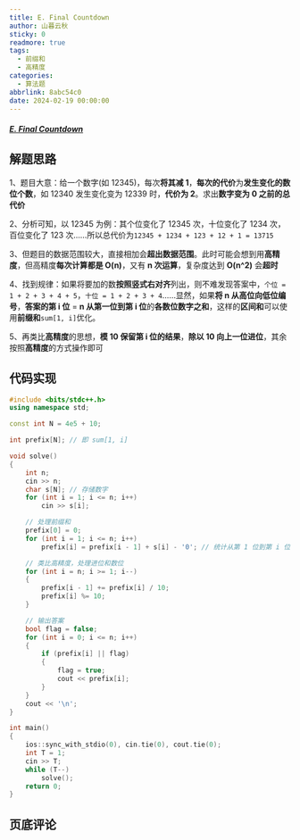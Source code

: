 ```yaml
---
title: E. Final Countdown
author: 山暮云秋
sticky: 0
readmore: true
tags:
  - 前缀和
  - 高精度
categories:
  - 算法题
abbrlink: 8abc54c0
date: 2024-02-19 00:00:00
---
```


##### [E. Final Countdown](https://codeforces.com/contest/1932/problem/E)

<!-- more -->

## 解题思路

1、题目大意：给一个数字(如 12345)，每次**将其减 1**，**每次的代价**为**发生变化的数位个数**，如 12340 发生变化变为 12339 时，**代价为 2**。求出**数字变为 0 之前的总代价**  

2、分析可知，以 12345 为例：其个位变化了 12345 次，十位变化了 1234 次，百位变化了 123 次……所以总代价为`12345 + 1234 + 123 + 12 + 1 = 13715`

3、但题目的数据范围较大，直接相加会**超出数据范围**。此时可能会想到用**高精度**，但高精度**每次计算都是 O(n)**，又有 **n 次运算**，复杂度达到 **O(n^2)** 会**超时**  

4、找到规律：如果将要加的数**按照竖式右对齐**列出，则不难发现答案中，`个位 = 1 + 2 + 3 + 4 + 5`，`十位 = 1 + 2 + 3 + 4`……显然，如果**将 n 从高位向低位编号**，**答案的第 i 位** = **n 从第一位到第 i 位**的**各数位数字之和**，这样的**区间和**可以使用**前缀和**`sum[1, i]`优化。

5、再类比**高精度**的思想，**模 10 保留第 i 位的结果**，**除以 10 向上一位进位**，其余按照**高精度**的方式操作即可

## 代码实现

```cpp
#include <bits/stdc++.h>
using namespace std;

const int N = 4e5 + 10;

int prefix[N]; // 即 sum[1, i]

void solve()
{
    int n;
    cin >> n;
    char s[N]; // 存储数字
    for (int i = 1; i <= n; i++)
        cin >> s[i];

    // 处理前缀和
    prefix[0] = 0;
    for (int i = 1; i <= n; i++)
        prefix[i] = prefix[i - 1] + s[i] - '0'; // 统计从第 1 位到第 i 位的各数位数字之和

    // 类比高精度，处理进位和数位
    for (int i = n; i >= 1; i--)
    {
        prefix[i - 1] += prefix[i] / 10;
        prefix[i] %= 10;
    }

    // 输出答案
    bool flag = false;
    for (int i = 0; i <= n; i++)
    {
        if (prefix[i] || flag)
        {
            flag = true;
            cout << prefix[i];
        }
    }
    cout << '\n';
}

int main()
{
    ios::sync_with_stdio(0), cin.tie(0), cout.tie(0);
    int T = 1;
    cin >> T;
    while (T--)
        solve();
    return 0;
}
```

## 页底评论
